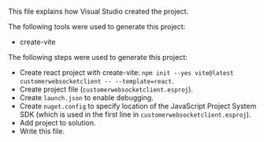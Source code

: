 This file explains how Visual Studio created the project.

The following tools were used to generate this project:
- create-vite

The following steps were used to generate this project:
- Create react project with create-vite: `npm init --yes vite@latest customerwebsocketclient -- --template=react`.
- Create project file (`customerwebsocketclient.esproj`).
- Create `launch.json` to enable debugging.
- Create `nuget.config` to specify location of the JavaScript Project System SDK (which is used in the first line in `customerwebsocketclient.esproj`).
- Add project to solution.
- Write this file.
